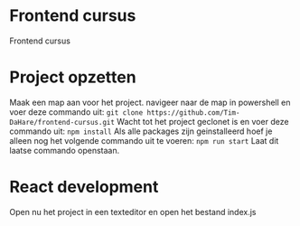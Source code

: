 # Frontend cursus
Frontend cursus

# Project opzetten
Maak een map aan voor het project.
navigeer naar de map in powershell en voer deze commando uit: 
```git clone https://github.com/Tim-DaHare/frontend-cursus.git```
Wacht tot het project geclonet is en voer deze commando uit: 
```npm install```
Als alle packages zijn geinstalleerd hoef je alleen nog het volgende commando uit te voeren:
```npm run start```
Laat dit laatse commando openstaan.

# React development
Open nu het project in een texteditor en open het bestand index.js
